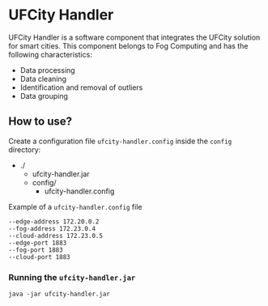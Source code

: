 # UFCity Handler

UFCity Handler is a software component that integrates the UFCity solution for smart cities. This component belongs to Fog Computing and has the following characteristics:

* Data processing
* Data cleaning
* Identification and removal of outliers
* Data grouping

## How to use?
Create a configuration file `ufcity-handler.config` inside the `config` directory:
- ./
  - ufcity-handler.jar
  - config/
    - ufcity-handler.config

Example of a `ufcity-handler.config` file
```
--edge-address 172.20.0.2
--fog-address 172.23.0.4
--cloud-address 172.23.0.5
--edge-port 1883
--fog-port 1883
--cloud-port 1883
```

### Running the `ufcity-handler.jar`
`java -jar ufcity-handler.jar`
